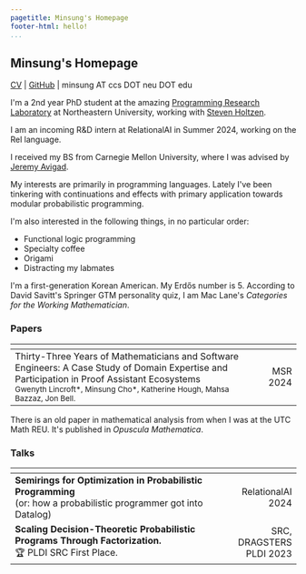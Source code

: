 ```yaml
---
pagetitle: Minsung's Homepage
footer-html: hello!
...
```


## Minsung's **Homepage**

[CV](https://cho.minsung.pl/cv/cv.pdf) | [GitHub](https://github.com/minsungc) | minsung AT ccs DOT neu DOT edu

I'm a 2nd year PhD student at the amazing [Programming Research Laboratory](https://prl.khoury.northeastern.edu/) at Northeastern University, working with [Steven Holtzen](https://www.khoury.northeastern.edu/home/sholtzen/). 

I am an incoming R&D intern at RelationalAI in Summer 2024, working on the Rel language.

I received my BS from Carnegie Mellon University, where I was advised by [Jeremy Avigad](https://www.andrew.cmu.edu/user/avigad/).

My interests are primarily in programming languages. Lately I've been tinkering with continuations and effects with primary application towards modular probabilistic programming. 

I'm also interested in the following things, in no particular order:

* Functional logic programming
* Specialty coffee
* Origami
* Distracting my labmates

I'm a first-generation Korean American. My Erdős number is 5. According to David Savitt's Springer GTM personality quiz, I am Mac Lane's *Categories for the Working Mathematician*.

### Papers

| <!-- -->    | <!-- -->    |
|:-------------|------:|
| Thirty-Three Years of Mathematicians and Software Engineers: A Case Study of Domain Expertise and Participation in Proof Assistant Ecosystems <br> <sub>Gwenyth Lincroft\*, Minsung Cho\*, Katherine Hough, Mahsa Bazzaz, Jon Bell.</sub> | MSR 2024|

There is an old paper in mathematical analysis from when I was at the UTC Math REU. It's published in *Opuscula Mathematica*.

### Talks

| <!-- -->    | <!-- -->    |
|:-------------|------:|
| **Semirings for Optimization in Probabilistic Programming**<br>(or: how a probabilistic programmer got into Datalog)      | RelationalAI 2024 |
| **Scaling Decision-Theoretic Probabilistic Programs Through Factorization.**<br>🏆 PLDI SRC First Place.       | SRC, DRAGSTERS<br>PLDI 2023 |

